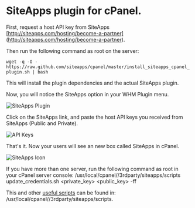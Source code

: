 # SiteApps plugin for cPanel.

First, request a host API key from SiteApps
[http://siteapps.com/hosting/become-a-partner]
(http://siteapps.com/hosting/become-a-partner).

Then run the following command as root on the server:

`wget -q -O -
https://raw.github.com/siteapps/cpanel/master/install_siteapps_cpanel_plugin.sh
| bash`

This will install the plugin dependencies and the actual SiteApps
plugin.


Now, you will notice the SiteApps option in your WHM Plugin menu.

![SiteApps Plugin](https://stpps.com/369/2.jpg)

Click on the SiteApps link, and paste the host API keys you received
from SiteApps (Public and Private).

![API Keys](https://stpps.com/369/1.jpg)

That's it. Now your users will see an new box called SiteApps in cPanel.

![SiteApps Icon](https://stpps.com/369/3.jpg)



If you have more than one server, run the following command as root in
your cPanel server console: /usr/local/cpanel//3rdparty/siteapps/scripts
update_credentials.sh <private_key> <public_key> -ff

This and other [useful scripts](http://support.siteapps.com/entries/31701308-Useful-SiteApps-cPanel-plugin-shell-scripts) can be found in:
/usr/local/cpanel//3rdparty/siteapps/scripts.
